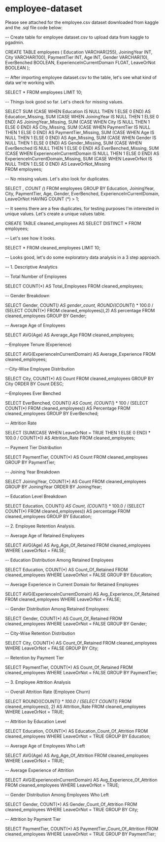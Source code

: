 # employee-dataset

Please see attached for the employee.csv dataset downloaded from kaggle and the .sql file code below:

-- Create table for employee dataset.csv to upload data from kaggle to pgadmin. 

CREATE TABLE employees (
		Education VARCHAR(255), 
		JoiningYear INT, 
		City VARCHAR(100),
		PaymentTier INT, 
		Age INT,
		Gender VARCHAR(10),
		EverBenched BOOLEAN, 
		ExperienceInCurrentDomain FLOAT, 
		LeaveOrNot BOOLEAN
);

-- After importing employee dataset.csv to the table, let's see what kind of data we're working with. 

SELECT * FROM employees LIMIT 10;

-- Things look good so far. Let's check for missing values. 

SELECT 
	SUM (CASE WHEN Education IS NULL THEN 1 ELSE 0 END) AS Education_Missing,
	SUM (CASE WHEN JoiningYear IS NULL THEN 1 ELSE 0 END) AS JoiningYear_Missing,
	SUM (CASE WHEN City IS NULL THEN 1 ELSE 0 END) AS City_Missing,
	SUM (CASE WHEN PaymentTier IS NULL THEN 1 ELSE 0 END) AS PaymentTier_Missing,
	SUM (CASE WHEN Age IS NULL THEN 1 ELSE 0 END) AS Age_Missing,
	SUM (CASE WHEN Gender IS NULL THEN 1 ELSE 0 END) AS Gender_Missing,
	SUM (CASE WHEN EverBenched IS NULL THEN 1 ELSE 0 END) AS EverBenched_Missing,
	SUM (CASE WHEN ExperienceInCurrentDomain IS NULL THEN 1 ELSE 0 END) AS ExperienceInCurrentDomain_Missing,
	SUM (CASE WHEN LeaveOrNot IS NULL THEN 1 ELSE 0 END) AS LeaveOrNot_Missing		 
FROM employees;

-- No missing values. Let's also look for duplicates.

SELECT *, COUNT (*)
FROM employees
GROUP BY Education, JoiningYear, City, PaymentTier, Age, Gender, EverBenched, ExperienceInCurrentDomain, LeaveOrNot
HAVING COUNT (*) > 1;

-- It seems there are a few duplicates, for testing purposes I'm interested in unique values. Let's create a unique values table.  

CREATE TABLE cleaned_employees AS SELECT DISTINCT * FROM employees;

-- Let's see how it looks.

SELECT * FROM cleaned_employees LIMIT 10;

-- Looks good, let's do some exploratory data analysis in a 3 step approach.  

-- 1. Descriptive Analytics 

-- Total Number of Employees 

SELECT COUNT(*) AS Total_Employees 
FROM cleaned_employees;

-- Gender Breakdown 

SELECT Gender, COUNT(*) AS gender_count,
	ROUND((COUNT(*) * 100.0 / (SELECT COUNT(*) FROM cleaned_employees)),2) AS percentage
FROM cleaned_employees 
GROUP BY Gender;

-- Average Age of Employees 

SELECT AVG(Age) AS Average_Age 
FROM cleaned_employees; 

--Employee Tenure (Experience)

SELECT AVG(ExperienceInCurrentDomain) AS Average_Experience 
FROM cleaned_employees; 

--City-Wise Employee Distribution

SELECT City, COUNT(*) AS Count
FROM cleaned_employees 
GROUP BY City
ORDER BY Count DESC; 

--Employees Ever Benched 

SELECT EverBenched, COUNT(*) AS Count,
	(COUNT(*) * 100 / (SELECT COUNT(*) FROM cleaned_employees)) AS Percentage
FROM cleaned_employees
GROUP BY EverBenched;

-- Attrition Rate 

SELECT (SUM(CASE WHEN LeaveOrNot = TRUE THEN 1 ELSE 0 END) * 100.0 / COUNT(*)) AS Attrition_Rate
FROM cleaned_employees; 

-- Payment Tier Distribution 

SELECT PaymentTier, COUNT(*) AS Count
FROM cleaned_employees
GROUP BY PaymentTier; 

-- Joining Year Breakdown

SELECT JoiningYear, COUNT(*) AS Count
FROM cleaned_employees
GROUP BY JoiningYear
ORDER BY JoiningYear;

-- Education Level Breakdown	

SELECT Education, COUNT(*) AS Count, 
	(COUNT(*) * 100.0 / (SELECT COUNT(*) FROM cleaned_employees)) AS percentage
FROM cleaned_employees
GROUP BY Education;

-- 2. Employee Retention Analysis.

-- Average Age of Retained Employees 

SELECT AVG(Age) AS Avg_Age_Of_Retained
FROM cleaned_employees
WHERE LeaveOrNot = FALSE;

-- Education Distribution Among Retained Employees

SELECT Education, COUNT(*) AS Count_Of_Retained 
FROM cleaned_employees 
WHERE LeaveOrNot = FALSE 
GROUP BY Education;

-- Average Experience in Current Domain for Retained Employees

SELECT AVG(ExperienceInCurrentDomain) AS Avg_Experience_Of_Retained
FROM cleaned_employees
WHERE LeaveOrNot = FALSE;

-- Gender Distribution Among Retained Employees: 

SELECT Gender, COUNT(*) AS Count_Of_Retained
FROM cleaned_employees
WHERE LeaveOrNot = FALSE 
GROUP BY Gender; 

-- City-Wise Retention Distribution 

SELECT City, COUNT(*) AS Count_Of_Retained
FROM cleaned_employees
WHERE LeaveOrNot = FALSE 
GROUP BY City; 

-- Retention by Payment Tier 

SELECT PaymentTier, COUNT(*) AS Count_Of_Retained
FROM cleaned_employees
WHERE LeaveOrNot = FALSE
GROUP BY PaymentTier;

-- 3. Employee Attrition Analysis 

-- Overall Attrition Rate (Employee Churn) 

SELECT ROUND((COUNT(*) * 100.0 / (SELECT COUNT(*) FROM cleaned_employees)), 2) AS Attrition_Rate
FROM cleaned_employees
WHERE LeaveOrNot = TRUE;

-- Attrition by Education Level 

SELECT Education, COUNT(*) AS Education_Count_Of_Attrition
FROM cleaned_employees 
WHERE LeaveOrNot = TRUE
GROUP BY Education; 

-- Average Age of Employees Who Left

SELECT AVG(Age) AS Avg_Age_Of_Attrition
FROM cleaned_employees
WHERE LeaveOrNot = TRUE; 

-- Average Experience of Attrition

SELECT AVG(ExperienceInCurrentDomain) AS Avg_Experience_Of_Attrition
FROM cleaned_employees 
WHERE LeaveOrNot = TRUE; 

-- Gender Distribution Among Employees Who Left

SELECT Gender, COUNT(*) AS Gender_Count_Of_Attrition
FROM cleaned_employees
WHERE LeaveOrNot = TRUE
GROUP BY City; 

-- Attrition by Payment Tier

SELECT PaymentTier, COUNT(*) AS PaymentTier_Count_Of_Attrition
FROM cleaned_employees
WHERE LeaveOrNot = TRUE 
GROUP BY PaymentTier;	
